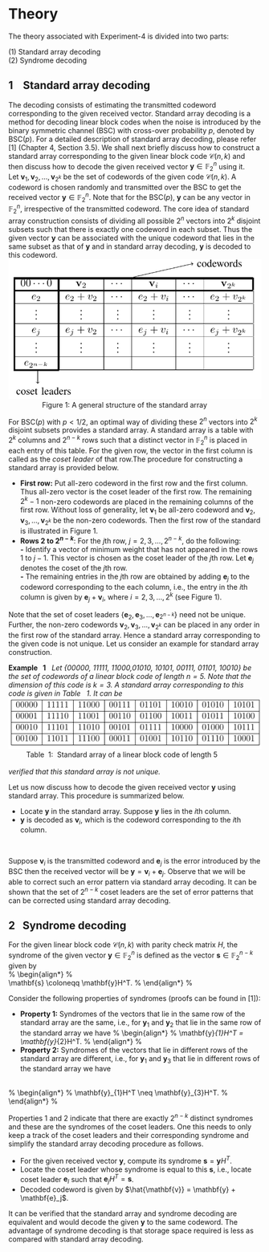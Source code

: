# Theory

The theory associated with Experiment-4 is divided into two parts:

(1) Standard array decoding <br />
(2) Syndrome decoding

## 1 &nbsp;&nbsp; Standard array decoding


The decoding consists of estimating the transmitted codeword corresponding to the given received vector. Standard array decoding is a method for decoding linear block codes when the noise is introduced by the binary symmetric channel (BSC) with cross-over probability $p$, denoted by BSC$(p)$. For a detailed description of standard array decoding, please refer [1] (Chapter 4, Section 3.5). We shall next briefly discuss how to construct a standard array corresponding to the given linear block code $\mathcal{C}(n,k)$ and then discuss how to decode the given received vector $\mathbf{y} \in \mathbb{F}_2^n$ using it. <br />
Let $\mathbf{v}_1, \mathbf{v}_2, \ldots, \mathbf{v}_{2^k}$ be the set of codewords of the given code $\mathcal{C}(n,k)$. A codeword is chosen randomly and transmitted over the BSC to get the received vector $\mathbf{y} \in \mathbb{F}_2^n$. Note that for the BSC$(p)$, $\mathbf{y}$ can be any vector in $\mathbb{F}_2^n$, irrespective of  the transmitted codeword. The core idea of standard array construction consists of dividing all possible $2^n$ vectors into $2^k$ disjoint subsets such that there is exactly one codeword in each subset. Thus the given vector $\mathbf{y}$ can be associated with the unique codeword that lies in the same subset as that of $\mathbf{y}$ and in standard array decoding, $\mathbf{y}$ is decoded to this codeword.  
![alt text](https://github.com/Madhura25-96/Exp-4-Standard-Array/blob/main/Stanndard_array_general.png)
<br /> 
&nbsp;&nbsp;&nbsp;&nbsp;&nbsp;&nbsp;&nbsp;&nbsp;&nbsp;&nbsp;&nbsp;&nbsp;&nbsp;&nbsp;&nbsp;&nbsp; Figure&nbsp;1: A general structure of the standard array

For BSC$(p)$ with $p<1/2$, an optimal way of dividing these $2^n$ vectors into $2^k$ disjoint subsets provides a standard array. A standard array is a table with $2^k$ columns and $2^{n-k}$ rows such that a distinct vector in $\mathbb{F}_2^n$ is placed in each entry of this table. For the given row, the vector in the first column is called as the _coset leader_ of that row.The procedure for constructing a standard array is provided below.

- **First row:** Put all-zero codeword in the first row and the first column. Thus all-zero vector is the coset leader of the first row. The remaining $2^k-1$ non-zero codewords are placed in the remaining columns of the first row. Without loss of generality, let $\mathbf{v}_1$ be all-zero codeword and $\mathbf{v}_2, \mathbf{v}_3, \ldots, \mathbf{v}_{2^k}$ be the non-zero codewords. Then the first row of the standard is illustrated in Figure 1.  
- **Rows $2$ to $2^{n-k}$**: For the $j$th row, $j = 2, 3, \ldots, 2^{n-k}$, do the following:
   <br />**-** Identify a vector of minimum weight that has not appeared in the rows $1$ to $j-1$. This vector is chosen as the coset leader of the $j$th row. Let $\mathbf{e}_j$ denotes the coset of the $j$th row.
   <br />**-** The remaining entries in the $j$th row are obtained by adding $\mathbf{e}_j$ to the codeword corresponding to the each column, i.e., the entry in the $i$th column is given by $\mathbf{e}_j + \mathbf{v}_i$, where $i = 2, 3, \ldots, 2^{k}$ (see Figure 1).  
 

Note that the set of coset leaders $\{ \mathbf{e}_2, \mathbf{e}_3, \ldots, \mathbf{e}_{2^{n-k}}\}$ need not be unique. Further, the non-zero codewords $\mathbf{v}_2, \mathbf{v}_3, \ldots, \mathbf{v}_{2^k}$ can be placed in any order in the first row of the standard array. Hence a standard array corresponding to the given code is not unique. Let us consider an example for standard array construction.
<br />

 **Example &nbsp; 1**&nbsp;&nbsp;  _Let {00000, 11111, 11000,01010, 10101, 00111, 01101, 10010} be the set of codewords of a linear block code of length $n=5$. Note that the dimension of this code is $k=3$. A standard array corresponding to this code is given in Table &nbsp; 1.
It can be_ 
![alt text](https://github.com/Madhura25-96/Exp-4-Standard-Array/blob/main/Stanndard_array_example_n_5.png)
<br />
&nbsp;&nbsp;&nbsp;&nbsp;&nbsp;&nbsp;&nbsp;&nbsp;&nbsp;Table &nbsp;1:&nbsp; Standard array of a linear block code of length 5
<br />
<br />
_verified that this standard array is not unique._

Let us now discuss how to decode the given received vector $\mathbf{y}$ using standard array. This procedure is summarized below.
- Locate $\mathbf{y}$ in the standard array. Suppose $\mathbf{y}$ lies in the $i$th column.
- $\mathbf{y}$ is decoded as $\mathbf{v}_i$, which is the codeword corresponding to the $i$th column.
<br  />

Suppose $\mathbf{v}_i$ is the transmitted codeword and $\mathbf{e}_j$ is the error introduced by the BSC then the received vector will be $\mathbf{y} = \mathbf{v}_i + \mathbf{e}_j$. Observe that we will be able to correct such an error pattern via standard array decoding. It can be shown that the set of $2^{n-k}$ coset leaders are the set of error patterns that can be corrected using standard array decoding. 

## 2&nbsp;&nbsp; Syndrome decoding

For the given linear block code $\mathcal{C}(n,k)$ with parity check matrix $H$, the syndrome of the given vector $\mathbf{y} \in \mathbb{F}_2^n$ is defined as the vector  $\mathbf{s} \in \mathbb{F}_2^{n-k}$ given by <br />
%
\begin{align*}
%  
\mathbf{s} \coloneqq \mathbf{y}H^T.
% 
\end{align*}
% 

Consider the following properties of syndromes (proofs can be found in [1]): 

- **Property 1:** Syndromes of the vectors that lie in the same row of the standard array are the same, i.e., for $\mathbf{y}_{1}$ and $\mathbf{y}_{2}$ that lie in the same row of the standard array we have
% 
\begin{align*}
%
\mathbf{y}_{1}H^T = \mathbf{y}_{2}H^T.
%
\end{align*}
%
- **Property 2:** Syndromes of the vectors that lie in different rows of the standard array are different, i.e., for $\mathbf{y}_{1}$ and $\mathbf{y}_{3}$ that lie in different rows of the standard array we have
<br />
% 
\begin{align*}
%
\mathbf{y}_{1}H^T \neq \mathbf{y}_{3}H^T.
%
\end{align*}
%
<br />

Properties 1 and 2 indicate that there are exactly $2^{n-k}$ distinct syndromes and these are the syndromes of the coset leaders. One this needs to only keep a track of the coset leaders and their corresponding syndrome and simplify the standard array decoding procedure as follows.

- For the given received vector $\mathbf{y}$, compute its syndrome $\mathbf{s} = \mathbf{y}H^T$.
- Locate the coset leader whose syndrome is equal to this $\mathbf{s}$, i.e., locate coset leader $\mathbf{e}_l$ such that $\mathbf{e}_jH^T = \mathbf{s}$.
- Decoded codeword is given by $\hat{\mathbf{v}} = \mathbf{y} + \mathbf{e}_j$.


It can be verified that the standard array and syndrome decoding are equivalent and would decode the given $\mathbf{y}$ to the same codeword. The advantage of syndrome decoding is that storage space required is less as compared with standard array decoding. 

